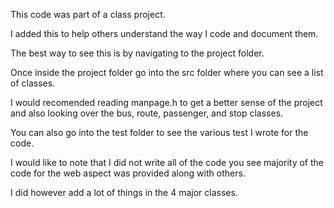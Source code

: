 This code was part of a class project.

I added this to help others understand the way I code and document them.

The best way to see this is by navigating to the project folder. 

Once inside the project folder go into the src folder where you can see a list of classes.

I would recomended reading manpage.h to get a better sense of the project and also looking over the bus, route, passenger, and stop classes.

You can also go into the test folder to see the various test I wrote for the code.

I would like to note that I did not write all of the code you see majority of the code for the web aspect was provided along with others. 

I did however add a lot of things in the 4 major classes. 
